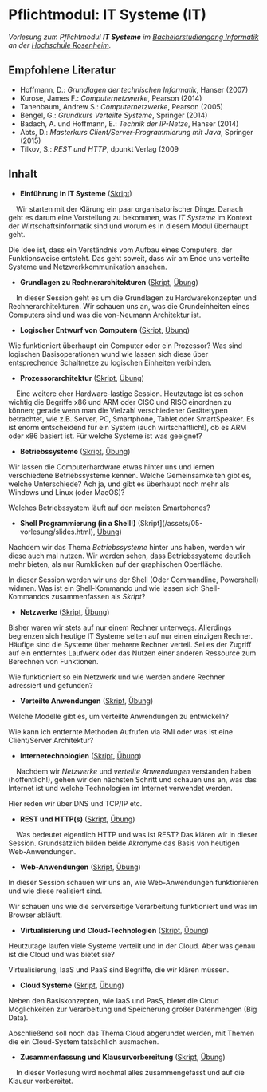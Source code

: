 # Pflichtmodul: IT Systeme (IT)

_Vorlesung zum Pflichtmodul **IT Systeme** im [Bachelorstudiengang Informatik](https://www.th-rosenheim.de/technik/informatik-mathematik/) an der [Hochschule Rosenheim](https://www.th-rosenheim.de)._             

## Empfohlene Literatur

- Hoffmann, D.: _Grundlagen der technischen Informatik_, Hanser (2007)
- Kurose, James F.: _Computernetzwerke_, Pearson (2014)
- Tanenbaum, Andrew S.: _Computernetzwerke_, Pearson (2005)
- Bengel, G.: _Grundkurs Verteilte Systeme_, Springer (2014)
- Badach, A. und Hoffmann, E.: _Technik der IP-Netze_, Hanser (2014)
- Abts, D.: _Masterkurs Client/Server-Programmierung mit Java_, Springer (2015)
- Tilkov, S.: _REST und HTTP_, dpunkt Verlag (2009

## Inhalt

- **Einführung in IT Systeme** ([Skript](/assets/00-einfuehrung/slides.html))

    Wir starten mit der Klärung ein paar organisatorischer Dinge. Danach geht es darum eine Vorstellung zu bekommen, was _IT Systeme_ im Kontext der Wirtschaftsinformatik sind und worum es in diesem Modul überhaupt geht.

Die Idee ist, dass ein Verständnis vom Aufbau eines Computers, der Funktionsweise entsteht. Das geht soweit, dass wir am Ende uns verteilte Systeme und Netzwerkkommunikation ansehen.

- **Grundlagen zu Rechnerarchitekturen** ([Skript](/assets/01-vorlesung/slides.html), [Übung](https://github.com/hsro-wif-it/01_uebung))

    In dieser Session geht es um die Grundlagen zu Hardwarekonzepten und Rechnerarchitekturen. Wir schauen uns an, was die Grundeinheiten eines Computers sind und was die von-Neumann Architektur ist.

- **Logischer Entwurf von Computern** ([Skript](/assets/02-vorlesung/slides.html), [Übung](https://github.com/hsro-wif-it/02_uebung))

Wie funktioniert überhaupt ein Computer oder ein Prozessor? Was sind logischen Basisoperationen wund wie lassen sich diese über entsprechende Schaltnetze zu logischen Einheiten verbinden.

- **Prozessorarchitektur** ([Skript](/assets/03-vorlesung/slides.html), [Übung](https://github.com/hsro-wif-it/03_uebung))

    Eine weitere eher Hardware-lastige Session. Heutzutage ist es schon wichtig die Begriffe x86 und ARM oder CISC und RISC einordnen zu können; gerade wenn man die Vielzahl verschiedener Gerätetypen betrachtet, wie z.B. Server, PC, Smartphone, Tablet oder SmartSpeaker. Es ist enorm entscheidend für ein System (auch wirtschaftlich!), ob es ARM oder x86 basiert ist. Für welche Systeme ist was geeignet?

- **Betriebssysteme** ([Skript](/assets/04-vorlesung/slides.html), [Übung](https://github.com/hsro-wif-it/04_uebung))

Wir lassen die Computerhardware etwas hinter uns und lernen verschiedene Betriebssysteme kennen. Welche Gemeinsamkeiten gibt es, welche Unterschiede? Ach ja, und gibt es überhaupt noch mehr als Windows und Linux (oder MacOS)?

Welches Betriebssystem läuft auf den meisten Smartphones?

- **Shell Programmierung (in a Shell!)** (Skript](/assets/05-vorlesung/slides.html), [Übung](https://github.com/hsro-wif-it/05_uebung))

Nachdem wir das Thema _Betriebssysteme_ hinter uns haben, werden wir diese auch mal nutzen. Wir werden sehen, dass Betriebssysteme deutlich mehr bieten, als nur Rumklicken auf der graphischen Oberfläche. 

In dieser Session werden wir uns der Shell (Oder Commandline, Powershell) widmen. Was ist ein Shell-Kommando und wie lassen sich Shell-Kommandos zusammenfassen als _Skript_?

- **Netzwerke** ([Skript](/assets/06-vorlesung/slides.html), [Übung](https://github.com/hsro-wif-it/06_uebung))

Bisher waren wir stets auf nur einem Rechner unterwegs. Allerdings begrenzen sich heutige IT Systeme selten auf nur einen einzigen Rechner. Häufige sind die Systeme über mehrere Rechner verteil. Sei es der Zugriff auf ein entferntes Laufwerk oder das Nutzen einer anderen Ressource zum Berechnen von Funktionen.

Wie funktioniert so ein Netzwerk und wie werden andere Rechner adressiert und gefunden?

- **Verteilte Anwendungen** ([Skript](/assets/07-vorlesung/slides.html), [Übung](https://github.com/hsro-wif-it/07_uebung))

Welche Modelle gibt es, um verteilte Anwendungen zu entwickeln? 

Wie kann ich entfernte Methoden Aufrufen via RMI oder was ist eine Client/Server Architektur?

- **Internetechnologien** ([Skript](/assets/08-vorlesung/slides.html), [Übung](https://github.com/hsro-wif-it/08_uebung))

    Nachdem wir _Netzwerke_ und _verteilte Anwendungen_ verstanden haben (hoffentlich!), gehen wir den nächsten Schritt und schauen uns an, was das Internet ist und welche Technologien im Internet verwendet werden.

Hier reden wir über DNS und TCP/IP etc.

- **REST und HTTP(s)** ([Skript](/assets/09-vorlesung/slides.html), [Übung](https://github.com/hsro-wif-it/09_uebung))

    Was bedeutet eigentlich HTTP und was ist REST? Das klären wir in dieser Session. Grundsätzlich bilden beide Akronyme das Basis von heutigen Web-Anwendungen.

- **Web-Anwendungen** ([Skript](/assets/10-vorlesung/slides.html), [Übung](https://github.com/hsro-wif-it/10_uebung))

In dieser Session schauen wir uns an, wie Web-Anwendungen funktionieren und wie diese realisiert sind.

Wir schauen uns wie die serverseitige Verarbeitung funktioniert und was im Browser abläuft.

- **Virtualisierung und Cloud-Technologien** ([Skript](/assets/11-vorlesung/slides.html), [Übung](https://github.com/hsro-wif-it/11_uebung))

Heutzutage laufen viele Systeme verteilt und in der Cloud. Aber was genau ist die Cloud und was bietet sie?

Virtualisierung, IaaS und PaaS sind Begriffe, die wir klären müssen.

- **Cloud Systeme** ([Skript](/assets/12-vorlesung/slides.html), [Übung](https://github.com/hsro-wif-it/12_uebung))

Neben den Basiskonzepten, wie IaaS und PasS, bietet die Cloud Möglichkeiten zur Verarbeitung und Speicherung großer Datenmengen (Big Data).

Abschließend soll noch das Thema Cloud abgerundet werden, mit Themen die ein Cloud-System tatsächlich ausmachen.

- **Zusammenfassung und Klausurvorbereitung** ([Skript](/assets/13-vorlesung/slides.html), [Übung](https://github.com/hsro-wif-it/13_uebung))

    In dieser Vorlesung wird nochmal alles zusammengefasst und auf die Klausur vorbereitet.

